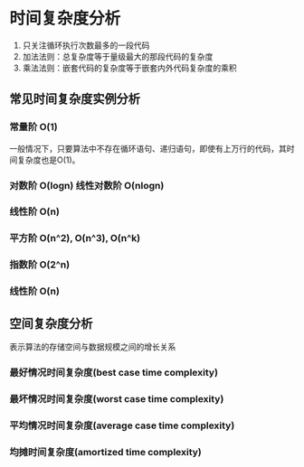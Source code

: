 # 时间复杂度分析

1. 只关注循环执行次数最多的一段代码
2. 加法法则：总复杂度等于量级最大的那段代码的复杂度
3. 乘法法则：嵌套代码的复杂度等于嵌套内外代码复杂度的乘积

## 常见时间复杂度实例分析

### 常量阶 O(1)

一般情况下，只要算法中不存在循环语句、递归语句，即使有上万行的代码，其时间复杂度也是Ο(1)。

### 对数阶 O(logn) 线性对数阶 O(nlogn)

### 线性阶 O(n)

### 平方阶 O(n^2), O(n^3), O(n^k)

### 指数阶 O(2^n)

### 线性阶 O(n)

## 空间复杂度分析

表示算法的存储空间与数据规模之间的增长关系

### 最好情况时间复杂度(best case time complexity)

### 最坏情况时间复杂度(worst case time complexity)

### 平均情况时间复杂度(average case time complexity)

### 均摊时间复杂度(amortized time complexity)
